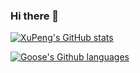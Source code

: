 ### Hi there 👋

<!--
**XuPeng-SH/XuPeng-SH** is a ✨ _special_ ✨ repository because its `README.md` (this file) appears on your GitHub profile.

Here are some ideas to get you started:

- 🔭 I’m currently working on ...
- 🌱 I’m currently learning ...
- 👯 I’m looking to collaborate on ...
- 🤔 I’m looking for help with ...
- 💬 Ask me about ...
- 📫 How to reach me: ...
- 😄 Pronouns: ...
- ⚡ Fun fact: ...
-->

[![XuPeng's GitHub stats](https://github-readme-stats.vercel.app/api?username=XuPeng-SH&theme=Gradient&count_private=true&show_icons=true&custom_title=Xu%20Peng%27s%20Github%20Stats
)](https://github.com/anuraghazra/github-readme-stats)

[![Goose's Github languages](https://github-readme-stats.vercel.app/api/top-langs?username=XuPeng-SH&layout=compact)](https://github.com/anuraghazra/github-readme-stats)
